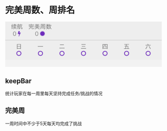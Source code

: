 # 完美周数、周排名
![keepbar](.gitbook/assets/WechatIMG355.png)
## keepBar
统计玩家在每一周里每天坚持完成任务/挑战的情况
## 完美周
一周时间中不少于5天每天均完成了挑战
